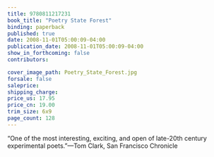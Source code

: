 ```yaml
---
title: 9780811217231
book_title: "Poetry State Forest"
binding: paperback
published: true
date: 2008-11-01T05:00:09-04:00
publication_date: 2008-11-01T05:00:09-04:00
show_in_forthcoming: false
contributors:

cover_image_path: Poetry_State_Forest.jpg
forsale: false
saleprice:
shipping_charge:
price_us: 17.95
price_cn: 19.00
trim_size: 6x9
page_count: 128
---
```

“One of the most interesting, exciting, and open of late-20th century experimental poets.”—Tom Clark, San Francisco Chronicle

